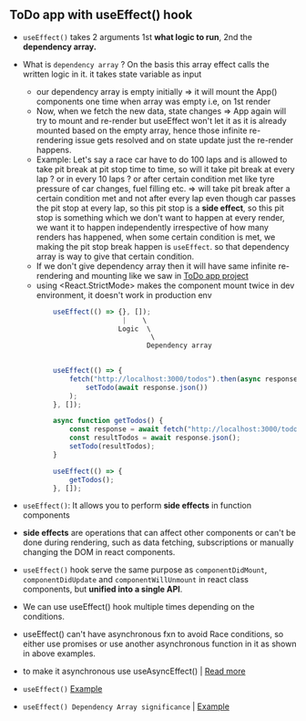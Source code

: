 ## ToDo app with useEffect() hook

- `useEffect()` takes 2 arguments 1st **what logic to run**, 2nd the **dependency array.**
- What is `dependency array` ? On the basis this array effect calls the written logic in it. it takes state variable as input
  - our dependency array is empty initially => it will mount the App() components one time when array was empty i.e, on 1st render
  - Now, when we fetch the new data, state changes => App again will try to mount and re-render but useEffect won't let it as it is already mounted based on the empty array, hence those infinite re-rendering issue gets resolved and on state update just the re-render happens.
  - Example: Let's say a race car have to do 100 laps and is allowed to take pit break at pit stop time to time, so will it take pit break at every lap ? or in every 10 laps ? or after certain condition met like tyre pressure of car changes, fuel filling etc. => will take pit break after a certain condition met and not after every lap even though car passes the pit stop at every lap, so this pit stop is a **side effect**, so this pit stop is something which we don't want to happen at every render, we want it to happen independently irrespective of how many renders has happened, when some certain condition is met, we making the pit stop break happen is `useEffect`. so that dependency array is way to give that certain condition. 
  - If we don't give dependency array then it will have same infinite re-rendering and mounting like we saw in [ToDo app project](https://github.com/princebansal7/Web-Development-Concepts/blob/main/projects/03-todo-app/frontend/src/App.jsx)
  - using <React.StrictMode> makes the component mount twice in dev environment, it doesn't work in production env
    ```jsx
        useEffect(() => {}, []);
                         |    \  
                        Logic  \
                                \
                               Dependency array 
                                 

    ```
    ```jsx
        useEffect(() => {
            fetch("http://localhost:3000/todos").then(async response =>
                setTodo(await response.json())
            );
        }, []);
    ```
    ```jsx
        async function getTodos() {
            const response = await fetch("http://localhost:3000/todos");
            const resultTodos = await response.json();
            setTodo(resultTodos);
        }

        useEffect(() => {
            getTodos();
        }, []);
    ```

- `useEffect()`: It allows you to perform **side effects** in function components
- **side effects** are operations that can affect other components or can't be done during rendering, such as data fetching, subscriptions or manually changing the DOM in react components.
- `useEffect()` hook serve the same purpose as `componentDidMount`, `componentDidUpdate` and `componentWillUnmount` in react class components, but **unified into a single API**.
- We can use useEffect() hook multiple times depending on the conditions.
- useEffect() can't have asynchronous fxn to avoid Race conditions, so either use promises or use another asynchronous function in it as shown in above examples.
- to make it asynchronous use useAsyncEffect() | [Read more](https://marmelab.com/blog/2023/01/11/use-async-effect-react.html)
- `useEffect()` [Example](https://github.com/princebansal7/Web-Development-Concepts/blob/main/react-js/11.react-todo-useEffect/frontend/src/App.jsx)
- `useEffect() Dependency Array significance` | [Example]()